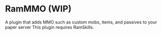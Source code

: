 # RamMMO (WIP)
A plugin that adds MMO such as custom mobs, items, and passives to your paper server
This plugin requires RamSkills. 
